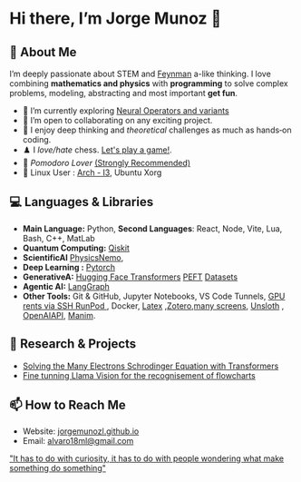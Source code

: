 # Hi there, I’m Jorge Munoz 👋

## 🔭 About Me

I’m deeply passionate about STEM and [Feynman](https://archive.org/details/surely-you-re-joking-mister-feynman-richard-feynman/page/10/mode/2up) a-like thinking. I love combining **mathematics and physics** with **programming** to solve complex problems, modeling, abstracting and most important **get fun**.

* 🌱 I’m currently exploring [Neural Operators and variants](https://camlab-ethz.github.io/ai4s-course/)
* 👯 I’m open to collaborating on any exciting project.
* 🤔 I enjoy deep thinking and *theoretical* challenges as much as hands‑on coding. 
* ♟️ I *love/hate* chess. [Let's play a game!](https://link.chess.com/friend/z8z5KW).
* 🍅 *Pomodoro Lover* [(Strongly Recommended)](https://www.youtube.com/watch?v=sUwD3GRPJos)
* 🐧 Linux User : [Arch - I3](https://github.com/jorgemunozl/arch-i3-setup.git), Ubuntu Xorg
## 💻 Languages & Libraries

* **Main Language:** Python, **Second Languages**: React, Node, Vite, Lua, Bash, C++, MatLab
* **Quantum Computing:** [Qiskit](https://qiskit-community.github.io/qiskit-nature/tutorials/11_quadratic_hamiltonian_and_slater_determinants.html)
* **ScientificAI** [PhysicsNemo](https://docs.nvidia.com/physicsnemo/latest/overview.html),
* **Deep  Learning :**  [Pytorch](https://docs.pytorch.org/docs/stable/index.html)
* **GenerativeA:** [Hugging Face Transformers](https://github.com/huggingface/transformers.git) [PEFT](https://github.com/huggingface/peft.git) [Datasets](https://github.com/huggingface/datasets.git)
* **Agentic AI:** [LangGraph](https://academy.langchain.com/?_gl=1*mi3mwc*_gcl_au*OTM1ODU4NjExLjE3NjEyNjQxNTc.*_ga*OTgyNjcwNzM0LjE3NjEyNjQxNTk.*_ga_47WX3HKKY2*czE3NjEyNjQxNTgkbzEkZzEkdDE3NjEyNjQxOTUkajIzJGwwJGgw)
* **Other Tools:** Git & GitHub, Jupyter Notebooks, VS Code Tunnels, [GPU rents via SSH RunPod ](https://console.runpod.io/)  , Docker, [Latex](https://github.com/jorgemunozl/arch-nvim-latex.git) ,[Zotero](https://github.com/jorgemunozl/syncZ.git),[many screens](https://github.com/jorgemunozl/input-leap-computer.git), [Unsloth](https://unsloth.ai/) , [OpenAIAPI](https://platform.openai.com/docs/guides/text), [Manim](https://www.manim.community/).


## 🔬 Research & Projects

- [Solving the Many Electrons Schrodinger Equation with Transformers](https://jorgemunozl.github.io/portfolio/project_transformers)
- [Fine tunning Llama Vision for the recognisement of flowcharts](https://jorgemunozl.github.io/portfolio/project-flowcharts)
 
## 📫 How to Reach Me

* Website: [jorgemunozl.github.io](https://jorgemunozl.github.io)
* Email: [alvaro18ml@gmail.com](mailto:alvaro18ml@gmail.com)

["It has to do with curiosity, it has to do with people wondering what make something do something"](https://www.youtube.com/watch?v=JbesmfdUMkw)
